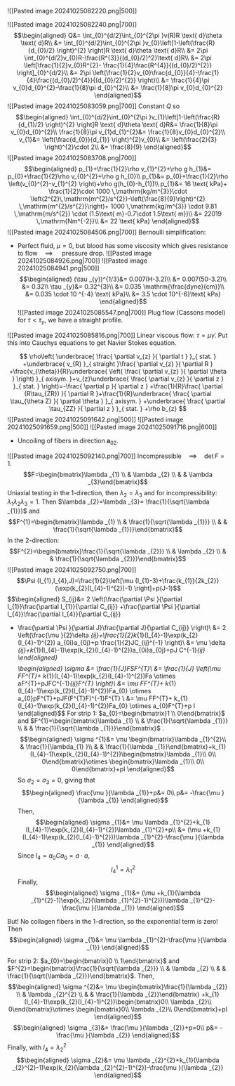 ![[Pasted image 20241025082220.png|500]]

![[Pasted image 20241025082240.png|700]]
$$\begin{aligned}
Q&= \int_{0}^{d/2}\int_{0}^{2\pi }v(R)R \text{ d}\theta \text{ d}R\\
&= \int_{0}^{d/2}\int_{0}^{2\pi }v_{0}\left[1-\left(\frac{R}{d_{0}/2} \right)^{2} \right]R \text{ d}\theta \text{ d}R\\
&= 2\pi \int_{0}^{d/2}v_{0}R-\frac{R^{3}}{(d_{0}/2)^2}\text{ d}R\\
&= 2\pi \left[\frac{1}{2}v_{0}R^{2}- \frac{1}{4}\frac{R^{4}}{(d_{0}/2)^{2}} \right]_{0}^{d/2}\\
&= 2\pi \left(\frac{1}{2}v_{0}\frac{d_{0}}{4}-\frac{1}{4}\frac{(d_{0}/2)^{4}}{(d_{0}/2)^{2}} \right)\\
&= \frac{1}{4}\pi v_{0}d_{0}^{2}-\frac{1}{8}\pi d_{0}^{2}\\
&= \frac{1}{8}\pi v_{0}d_{0}^{2}
\end{aligned}$$
![[Pasted image 20241025083059.png|700]]
Constant $Q$ so
$$\begin{aligned}
\int_{0}^{d/2}\int_{0}^{2\pi }v_{1}\left[1-\left(\frac{R}{d_{1}/2} \right)^{2} \right]R \text{ d}\theta \text{ d}R&= \frac{1}{8}\pi v_{0}d_{0}^{2}\\
\frac{1}{8}\pi v_{1}d_{1}^{2}&= \frac{1}{8}v_{0}d_{0}^{2}\\
v_{1}&= \left(\frac{d_{0}}{d_{1}} \right)^{2}v_{0}\\
&= \left(\frac{2}{3} \right)^{2}\cdot 2\\
&= \frac{8}{9}
\end{aligned}$$
![[Pasted image 20241025083708.png|700]]
$$\begin{aligned}
p_{1}+\frac{1}{2}\rho v_{1}^{2}+\rho g h_{1}&= p_{0}+\frac{1}{2}\rho v_{0}^{2}+\rho g h_{0}\\
p_{1}&= p_{0}+\frac{1}{2}\rho  \left(v_{0}^{2}-v_{1}^{2} \right)+\rho g(h_{0}-h_{1})\\
p_{1}&= 16 \text{ kPa}+ \frac{1}{2}\cdot 1000 \,\mathrm{kg/m^{3}}\cdot \left(2^{2}\,\mathrm{m^{2}/s^{2}}-\left(\frac{8}{9}\right)^{2} \,\mathrm{m^{2}/s^{2}}\right)+ 1000 \,\mathrm{kg/m^{3}} \cdot 9.81 \,\mathrm{m/s^{2}} \cdot (1.5\text{ m}-0.7\cdot 1.5\text{ m})\\
&= 22019 \,\mathrm{Nm^{-2}}\\
&= 22 \text{ kPa}
\end{aligned}$$
![[Pasted image 20241025084506.png|700]]
Bernoulli simplification:
* Perfect fluid, $\mu =0$, but blood has some viscosity which gives resistance to flow$\quad\implies\quad$ pressure drop.
![[Pasted image 20241025084926.png|700]]
![[Pasted image 20241025084941.png|500]]
$$\begin{aligned}
(\tau _{y})^{1/3}&= 0.007(H-3.2)\\
&= 0.007(50-3.2)\\
&= 0.32\\
\tau _{y}&= 0.32^{3}\\
&= 0.035 \mathrm{\frac{dyne}{cm}}\\
&= 0.035 \cdot 10 ^{-4} \text{ kPa}\\
&= 3.5 \cdot 10^{-6}\text{ kPa}
\end{aligned}$$
![[Pasted image 20241025085547.png|700]]
Plug flow (Cassons model) for $\tau<\tau_{y}$, we have a straight profile.


![[Pasted image 20241025085816.png|700]]
Linear viscous flow: $\tau =\mu \dot \gamma$. Put this into Cauchys equations to get Navier Stokes equation.

$$
\rho\left( \underbrace{ \frac{ \partial v_{z} }{ \partial t } }_{ stat. } +\underbrace{ v_{R} }_{ straight }\frac{ \partial v_{z} }{ \partial R } +\frac{v_{\theta}}{R}\underbrace{ \left( \frac{ \partial v_{z} }{ \partial \theta } \right) }_{ axisym. }+v_{z}\underbrace{ \frac{ \partial v_{z} }{ \partial z }  }_{ stat. }  \right)=-\frac{ \partial p }{ \partial z } +\frac{1}{R}\frac{ \partial (R\tau_{ZR}) }{ \partial R }+\frac{1}{R}\underbrace{ \frac{ \partial \tau_{\theta Z} }{ \partial \theta } }_{ axisym. } +\underbrace{ \frac{ \partial \tau_{ZZ} }{ \partial z } }_{ stat. } +\rho b_{z} 
$$
![[Pasted image 20241025091642.png|500]]
![[Pasted image 20241025091659.png|500]]
![[Pasted image 20241025091716.png|600]]
* Uncoiling of fibers in direction $\mathbf a_{02}$.

![[Pasted image 20241025092140.png|700]]
Incompressible$\quad\implies\quad \det F=1$. 
$$F=\begin{bmatrix}\lambda _{1}  \\  & \lambda _{2} \\  &   & \lambda _{3}\end{bmatrix}$$
Uniaxial testing in the 1-direction, then $\lambda _{2}=\lambda _{3}$ and for incompressibility: $\lambda _{1}\lambda _{2}\lambda _{3}=1$. Then $\lambda _{2}=\lambda _{3}= \frac{1}{\sqrt{\lambda _{1}}}$ and
$$F^{1}=\begin{bmatrix}\lambda _{1}  \\  & \frac{1}{\sqrt{\lambda _{1}}} \\  &   & \frac{1}{\sqrt{\lambda _{1}}}\end{bmatrix}$$
In the 2-direction:
$$F^{2}=\begin{bmatrix}\frac{1}{\sqrt{\lambda _{2}}}  \\  & \lambda _{2} \\  &   & \frac{1}{\sqrt{\lambda _{2}}}\end{bmatrix}$$
![[Pasted image 20241025092750.png|700]]
$$\Psi (I_{1},I_{4},J)=\frac{1}{2}\left[\mu (I_{1}-3)+\frac{k_{1}}{2k_{2}}(\exp(k_{2}(I_{4}-1)^{2})-1) \right]+p(J-1)$$
$$\begin{aligned}
S_{ij}&= 2 \left(\frac{\partial \Psi }{\partial I_{1}}\frac{\partial I_{1}}{\partial C_{ij}}
+\frac{\partial \Psi }{\partial I_{4}}\frac{\partial I_{4}}{\partial C_{ij}}
+ \frac{\partial \Psi }{\partial J}\frac{\partial J}{\partial C_{ij}} \right)\\
&= 2 \left(\frac{\mu }{2}\delta _{ij}+\frac{1}{2}k_{1}(I_{4}-1)\exp(k_{2}(I_{4}-1)^{2})  a_{0i}a_{0j}+p \frac{1}{2}JC_{ij}^{-1} \right)\\
&= \mu \delta _{ij}+k_{1}(I_{4}-1)\exp(k_{2}(I_{4}-1)^{2})a_{0i}a_{0j}+pJ C^{-1}_{ij}
\end{aligned}$$
$$\begin{aligned}
\sigma &= \frac{1}{J}FSF^{T}\\
&= \frac{1}{J} \left(\mu FF^{T}+ k_{1}(I_{4}-1)\exp(k_{2}(I_{4}-1)^{2})Fa \otimes aF^{T}+pJFC^{-1}_{ij}F^{T} \right)\\
&= \mu FF^{T}+ k_{1}(I_{4}-1)\exp(k_{2}(I_{4}-1)^{2})Fa_{0} \otimes a_{0}pF^{T}+pJF(F^{T}F)^{-1}F^{T} \\
&= \mu FF^{T}+ k_{1}(I_{4}-1)\exp(k_{2}(I_{4}-1)^{2})Fa_{0} \otimes a_{0}F^{T}+p I
\end{aligned}$$
For strip 1: $a_{0}=\begin{bmatrix}1 \\ 0\end{bmatrix}$ and $F^{1}=\begin{bmatrix}\lambda _{1}  \\  & \frac{1}{\sqrt{\lambda _{1}}} \\  &   & \frac{1}{\sqrt{\lambda _{1}}}\end{bmatrix}$ .
$$\begin{aligned}
\sigma ^{1}&= \mu \begin{bmatrix}\lambda _{1}^{2}\\
 & \frac{1}{\lambda_{1} }\\
 &   & \frac{1}{\lambda _{1}}\end{bmatrix}+k_{1}(I_{4}-1)\exp(k_{2}(I_{4}-1)^{2})\begin{bmatrix}\lambda _{1}\\
0\\
0\end{bmatrix}\otimes \begin{bmatrix}\lambda _{1}\\
0\\
0\end{bmatrix}+pI
\end{aligned}$$
So $\sigma _{2}=\sigma _{3}=0$, giving that
$$\begin{aligned}
\frac{\mu }{\lambda _{1}}+p&= 0\\
p&= -\frac{\mu }{\lambda _{1}}
\end{aligned}$$
Then,
$$\begin{aligned}
\sigma _{1}&= \mu \lambda _{1}^{2}+k_{1}(I_{4}-1)\exp(k_{2}(I_{4}-1)^{2})\lambda _{1}^{2}+p\\
&= (\mu +k_{1}(I_{4}-1)\exp(k_{2}(I_{4}-1)^{2}))\lambda _{1}^{2}-\frac{\mu }{\lambda _{1}}
\end{aligned}$$
Since $I_{4}=a_{0}Ca_{0}=a \cdot a$, 
$$I_{4}^{1}=\lambda _{1}^{2}$$
Finally,
$$\begin{aligned}
\sigma _{1}&= (\mu +k_{1}(\lambda _{1}^{2}-1)\exp(k_{2}(\lambda _{1}^{2}-1)^{2}))\lambda _{1}^{2}-\frac{\mu }{\lambda _{1}}
\end{aligned}$$

But! No collagen fibers in the 1-direction, so the exponential term is zero! Then
$$\begin{aligned}
\sigma _{1}&= \mu \lambda _{1}^{2}-\frac{\mu }{\lambda _{1}}
\end{aligned}$$

For strip 2:
$a_{0}=\begin{bmatrix}0  \\ 1\end{bmatrix}$ and $F^{2}=\begin{bmatrix}\frac{1}{\sqrt{\lambda _{2}}}  \\  & \lambda _{2} \\  &   & \frac{1}{\sqrt{\lambda _{2}}}\end{bmatrix}$. Then,
$$\begin{aligned}
\sigma ^{2}&= \mu \begin{bmatrix}\frac{1}{\lambda _{2}}  \\  & \lambda _{2}^{2} \\  &   & \frac{1}{\lambda _{2}}\end{bmatrix}
 +k_{1}(I_{4}-1)\exp(k_{2}(I_{4}-1)^{2})\begin{bmatrix}0\\
\lambda _{2}\\
0\end{bmatrix}\otimes \begin{bmatrix}0\\
\lambda _{2}\\
0\end{bmatrix}+pI
\end{aligned}$$
$$\begin{aligned}
\sigma _{3}&= \frac{\mu }{\lambda _{2}}+p=0\\
p&= -\frac{\mu }{\lambda _{2}}
\end{aligned}$$
Finally, with $I_{4}=\lambda _{2}^{2}$
$$\begin{aligned}
\sigma _{2}&= \mu \lambda _{2}^{2}+k_{1}(\lambda _{2}^{2}-1)\exp(k_{2}(\lambda _{2}^{2}-1)^{2})-\frac{\mu }{\lambda _{2}}
\end{aligned}$$